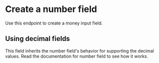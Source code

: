 # Create a number field

Use this endpoint to create a money input field.

## Using decimal fields

This field inherits the number field's behavior for supporting the decimal values. Read the documentation for number field to see how it works.